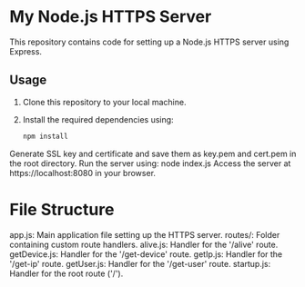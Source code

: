# My Node.js HTTPS Server

This repository contains code for setting up a Node.js HTTPS server using Express.

## Usage

1. Clone this repository to your local machine.
2. Install the required dependencies using:

   ```bash
   npm install

Generate SSL key and certificate and save them as key.pem and cert.pem in the root directory.
Run the server using: node index.js
Access the server at https://localhost:8080 in your browser.


# File Structure

app.js: Main application file setting up the HTTPS server.
routes/: Folder containing custom route handlers.
      alive.js: Handler for the '/alive' route.
      getDevice.js: Handler for the '/get-device' route.
      getIp.js: Handler for the '/get-ip' route.
      getUser.js: Handler for the '/get-user' route.
      startup.js: Handler for the root route ('/').
